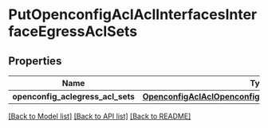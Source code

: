 # PutOpenconfigAclAclInterfacesInterfaceEgressAclSets

## Properties
Name | Type | Description | Notes
------------ | ------------- | ------------- | -------------
**openconfig_aclegress_acl_sets** | [**OpenconfigAclAclOpenconfigaclaclInterfacesEgressaclsets**](OpenconfigAclAclOpenconfigaclaclInterfacesEgressaclsets.md) |  | [optional] 

[[Back to Model list]](../README.md#documentation-for-models) [[Back to API list]](../README.md#documentation-for-api-endpoints) [[Back to README]](../README.md)


